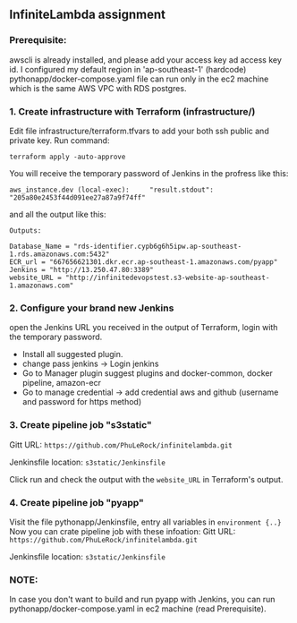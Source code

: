 
## InfiniteLambda assignment 
### Prerequisite: 
awscli is already installed, and please add your access key ad access key id. I configured my default region in 'ap-southeast-1' (hardcode)
pythonapp/docker-compose.yaml file can run only in the ec2 machine which is the same AWS VPC with RDS postgres.
### 1. Create infrastructure with Terraform (infrastructure/)
Edit file infrastructure/terraform.tfvars to add your both ssh public and private key.
Run command:
```
terraform apply -auto-approve
```
You will receive the temporary password of Jenkins in the profress like this:
```
aws_instance.dev (local-exec):     "result.stdout": "205a80e2453f44d091ee27a87a9f74ff"
```
and all the output like this:
```
Outputs:

Database_Name = "rds-identifier.cypb6g6h5ipw.ap-southeast-1.rds.amazonaws.com:5432"
ECR_url = "667656621301.dkr.ecr.ap-southeast-1.amazonaws.com/pyapp"
Jenkins = "http://13.250.47.80:3389"
website_URL = "http://infinitedevopstest.s3-website-ap-southeast-1.amazonaws.com"
```
### 2. Configure your brand new Jenkins 
open the Jenkins URL you received in the output of Terraform, login with the temporary password.
 - Install all suggested plugin.
 - change pass jenkins -> Login jenkins
 - Go to Manager plugin suggest plugins and docker-common, docker pipeline, amazon-ecr
 - Go to manage credential -> add credential aws and github (username and password for https method)

### 3. Create pipeline job "s3static" 
Gitt URL: `https://github.com/PhuLeRock/infinitelambda.git`

Jenkinsfile location: `s3static/Jenkinsfile`

Click run and check the output with the `website_URL` in Terraform's output.

### 4. Create pipeline job "pyapp"
Visit the file pythonapp/Jenkinsfile, entry all variables in `environment {..}`
Now you can crate pipeline job with these infoation:
Gitt URL: `https://github.com/PhuLeRock/infinitelambda.git`

Jenkinsfile location: `s3static/Jenkinsfile`

### NOTE:
In case you don't want to build and run pyapp with Jenkins, you can run pythonapp/docker-compose.yaml in ec2 machine (read Prerequisite).


